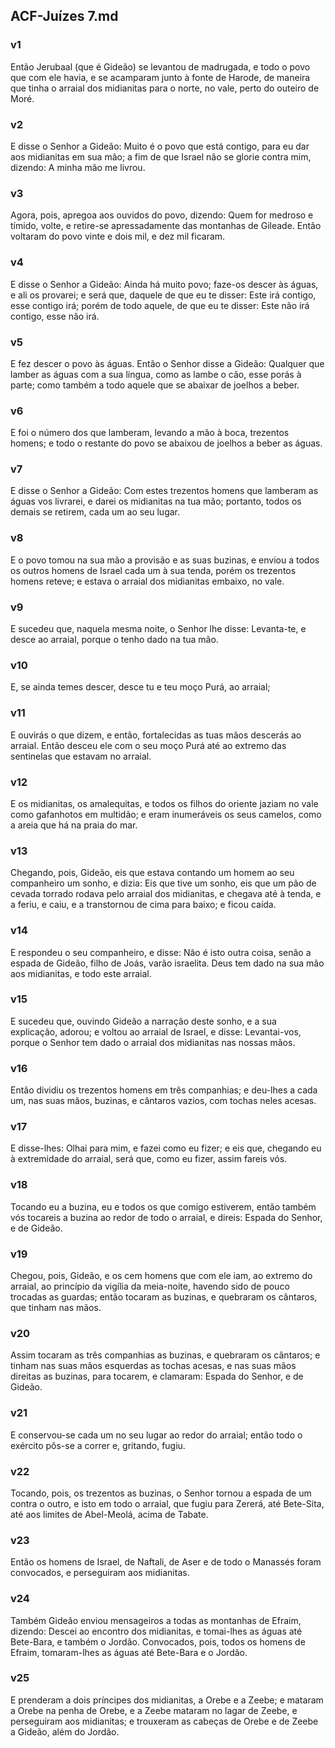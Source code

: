 ## ACF-Juízes 7.md
### v1
 Então Jerubaal (que é Gideão) se levantou de madrugada, e todo o povo que com ele havia, e se acamparam junto à fonte de Harode, de maneira que tinha o arraial dos midianitas para o norte, no vale, perto do outeiro de Moré.
### v2
 E disse o Senhor a Gideão: Muito é o povo que está contigo, para eu dar aos midianitas em sua mão; a fim de que Israel não se glorie contra mim, dizendo: A minha mão me livrou.
### v3
 Agora, pois, apregoa aos ouvidos do povo, dizendo: Quem for medroso e tímido, volte, e retire-se apressadamente das montanhas de Gileade. Então voltaram do povo vinte e dois mil, e dez mil ficaram.
### v4
 E disse o Senhor a Gideão: Ainda há muito povo; faze-os descer às águas, e ali os provarei; e será que, daquele de que eu te disser: Este irá contigo, esse contigo irá; porém de todo aquele, de que eu te disser: Este não irá contigo, esse não irá.
### v5
 E fez descer o povo às águas. Então o Senhor disse a Gideão: Qualquer que lamber as águas com a sua língua, como as lambe o cão, esse porás à parte; como também a todo aquele que se abaixar de joelhos a beber.
### v6
 E foi o número dos que lamberam, levando a mão à boca, trezentos homens; e todo o restante do povo se abaixou de joelhos a beber as águas.
### v7
 E disse o Senhor a Gideão: Com estes trezentos homens que lamberam as águas vos livrarei, e darei os midianitas na tua mão; portanto, todos os demais se retirem, cada um ao seu lugar.
### v8
 E o povo tomou na sua mão a provisão e as suas buzinas, e enviou a todos os outros homens de Israel cada um à sua tenda, porém os trezentos homens reteve; e estava o arraial dos midianitas embaixo, no vale.
### v9
 E sucedeu que, naquela mesma noite, o Senhor lhe disse: Levanta-te, e desce ao arraial, porque o tenho dado na tua mão.
### v10
 E, se ainda temes descer, desce tu e teu moço Purá, ao arraial;
### v11
 E ouvirás o que dizem, e então, fortalecidas as tuas mãos descerás ao arraial. Então desceu ele com o seu moço Purá até ao extremo das sentinelas que estavam no arraial.
### v12
 E os midianitas, os amalequitas, e todos os filhos do oriente jaziam no vale como gafanhotos em multidão; e eram inumeráveis os seus camelos, como a areia que há na praia do mar.
### v13
 Chegando, pois, Gideão, eis que estava contando um homem ao seu companheiro um sonho, e dizia: Eis que tive um sonho, eis que um pão de cevada torrado rodava pelo arraial dos midianitas, e chegava até à tenda, e a feriu, e caiu, e a transtornou de cima para baixo; e ficou caída.
### v14
 E respondeu o seu companheiro, e disse: Não é isto outra coisa, senão a espada de Gideão, filho de Joás, varão israelita. Deus tem dado na sua mão aos midianitas, e todo este arraial.
### v15
 E sucedeu que, ouvindo Gideão a narração deste sonho, e a sua explicação, adorou; e voltou ao arraial de Israel, e disse: Levantai-vos, porque o Senhor tem dado o arraial dos midianitas nas nossas mãos.
### v16
 Então dividiu os trezentos homens em três companhias; e deu-lhes a cada um, nas suas mãos, buzinas, e cântaros vazios, com tochas neles acesas.
### v17
 E disse-lhes: Olhai para mim, e fazei como eu fizer; e eis que, chegando eu à extremidade do arraial, será que, como eu fizer, assim fareis vós.
### v18
 Tocando eu a buzina, eu e todos os que comigo estiverem, então também vós tocareis a buzina ao redor de todo o arraial, e direis: Espada do Senhor, e de Gideão.
### v19
 Chegou, pois, Gideão, e os cem homens que com ele iam, ao extremo do arraial, ao princípio da vigília da meia-noite, havendo sido de pouco trocadas as guardas; então tocaram as buzinas, e quebraram os cântaros, que tinham nas mãos.
### v20
 Assim tocaram as três companhias as buzinas, e quebraram os cântaros; e tinham nas suas mãos esquerdas as tochas acesas, e nas suas mãos direitas as buzinas, para tocarem, e clamaram: Espada do Senhor, e de Gideão.
### v21
 E conservou-se cada um no seu lugar ao redor do arraial; então todo o exército pôs-se a correr e, gritando, fugiu.
### v22
 Tocando, pois, os trezentos as buzinas, o Senhor tornou a espada de um contra o outro, e isto em todo o arraial, que fugiu para Zererá, até Bete-Sita, até aos limites de Abel-Meolá, acima de Tabate.
### v23
 Então os homens de Israel, de Naftali, de Aser e de todo o Manassés foram convocados, e perseguiram aos midianitas.
### v24
 Também Gideão enviou mensageiros a todas as montanhas de Efraim, dizendo: Descei ao encontro dos midianitas, e tomai-lhes as águas até Bete-Bara, e também o Jordão. Convocados, pois, todos os homens de Efraim, tomaram-lhes as águas até Bete-Bara e o Jordão.
### v25
 E prenderam a dois príncipes dos midianitas, a Orebe e a Zeebe; e mataram a Orebe na penha de Orebe, e a Zeebe mataram no lagar de Zeebe, e perseguiram aos midianitas; e trouxeram as cabeças de Orebe e de Zeebe a Gideão, além do Jordão.
